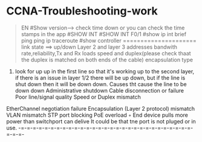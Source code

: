 # CCNA-Troubleshooting-work
>EN
#Show version--> check time down or you can check the time stamps in the app
#SHOW INT
#SHOW INT F0/1
#show ip int brief
ping
ping ip
traceroute
#show controller
=====================
link state ==> up/down
Layer 2 and layer 3 addresses
bandwith rate,reliability,Tx and Rx loads
speed and duplex(please check thaat the duplex is matched on both ends of the cable)
encapsulation type
1. look for up up in the first line so that it's working up to the second layer,
if there is an issue in layer 1/2 there will be up down, but if the line is shut down then it will be down down.
Causes tht cause the line to be down down
Administrative shutdown
 Cable disconnection or failure
 Poor line/signal quality
 Speed or Duplex mismatch

 EtherChannel negotiation failure
 Encapsulation (Layer 2 protocol) mismatch
 VLAN mismatch
 STP port blocking
 PoE overload 
◦ End device pulls more power than switchport can delive
It could be that tne port is not pluged or in use.
-=-=-=-=-=-=-=-=-=-=-=-=-=-=-=-=-=-=-=-=-=-=-=-=-=-=-=-=-=-=-=-=-


